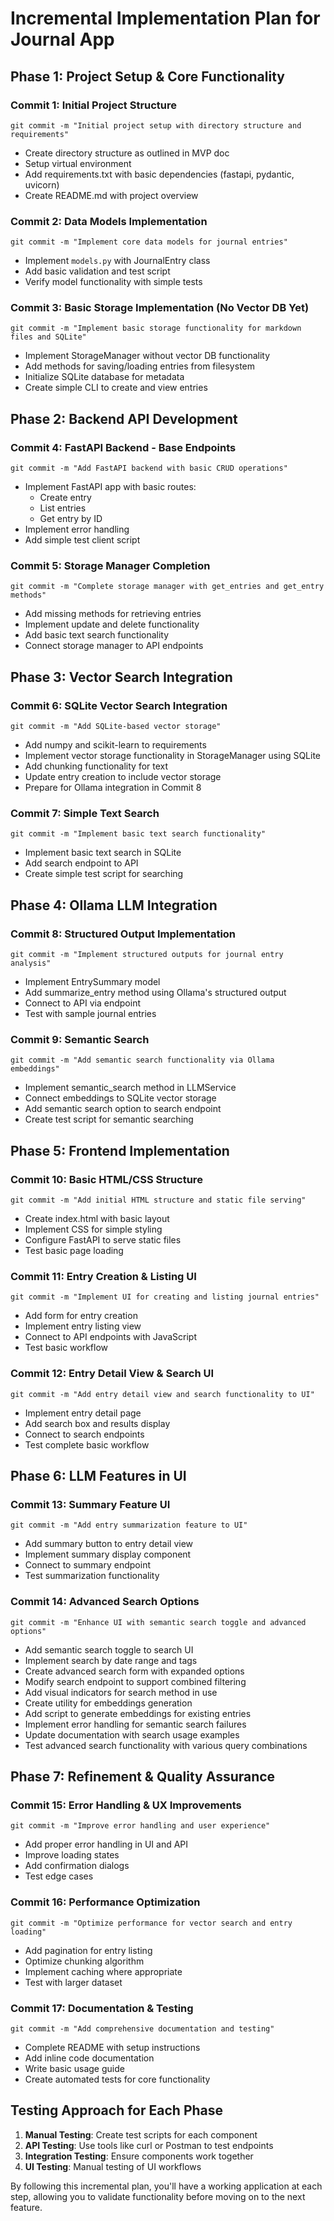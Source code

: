 # Incremental Implementation Plan for Journal App

## Phase 1: Project Setup & Core Functionality

### Commit 1: Initial Project Structure
```
git commit -m "Initial project setup with directory structure and requirements"
```
- Create directory structure as outlined in MVP doc
- Setup virtual environment
- Add requirements.txt with basic dependencies (fastapi, pydantic, uvicorn)
- Create README.md with project overview

### Commit 2: Data Models Implementation
```
git commit -m "Implement core data models for journal entries"
```
- Implement `models.py` with JournalEntry class
- Add basic validation and test script
- Verify model functionality with simple tests

### Commit 3: Basic Storage Implementation (No Vector DB Yet)
```
git commit -m "Implement basic storage functionality for markdown files and SQLite"
```
- Implement StorageManager without vector DB functionality
- Add methods for saving/loading entries from filesystem
- Initialize SQLite database for metadata
- Create simple CLI to create and view entries

## Phase 2: Backend API Development

### Commit 4: FastAPI Backend - Base Endpoints
```
git commit -m "Add FastAPI backend with basic CRUD operations"
```
- Implement FastAPI app with basic routes:
  - Create entry
  - List entries
  - Get entry by ID
- Implement error handling
- Add simple test client script

### Commit 5: Storage Manager Completion
```
git commit -m "Complete storage manager with get_entries and get_entry methods"
```
- Add missing methods for retrieving entries
- Implement update and delete functionality
- Add basic text search functionality
- Connect storage manager to API endpoints

## Phase 3: Vector Search Integration

### Commit 6: SQLite Vector Search Integration
```
git commit -m "Add SQLite-based vector storage"
```
- Add numpy and scikit-learn to requirements
- Implement vector storage functionality in StorageManager using SQLite
- Add chunking functionality for text
- Update entry creation to include vector storage
- Prepare for Ollama integration in Commit 8

### Commit 7: Simple Text Search
```
git commit -m "Implement basic text search functionality"
```
- Implement basic text search in SQLite
- Add search endpoint to API
- Create simple test script for searching

## Phase 4: Ollama LLM Integration

### Commit 8: Structured Output Implementation
```
git commit -m "Implement structured outputs for journal entry analysis"
```
- Implement EntrySummary model
- Add summarize_entry method using Ollama's structured output
- Connect to API via endpoint
- Test with sample journal entries

### Commit 9: Semantic Search
```
git commit -m "Add semantic search functionality via Ollama embeddings"
```
- Implement semantic_search method in LLMService
- Connect embeddings to SQLite vector storage
- Add semantic search option to search endpoint
- Create test script for semantic searching

## Phase 5: Frontend Implementation

### Commit 10: Basic HTML/CSS Structure
```
git commit -m "Add initial HTML structure and static file serving"
```
- Create index.html with basic layout
- Implement CSS for simple styling
- Configure FastAPI to serve static files
- Test basic page loading

### Commit 11: Entry Creation & Listing UI
```
git commit -m "Implement UI for creating and listing journal entries"
```
- Add form for entry creation
- Implement entry listing view
- Connect to API endpoints with JavaScript
- Test basic workflow

### Commit 12: Entry Detail View & Search UI
```
git commit -m "Add entry detail view and search functionality to UI"
```
- Implement entry detail page
- Add search box and results display
- Connect to search endpoints
- Test complete basic workflow

## Phase 6: LLM Features in UI

### Commit 13: Summary Feature UI
```
git commit -m "Add entry summarization feature to UI"
```
- Add summary button to entry detail view
- Implement summary display component
- Connect to summary endpoint
- Test summarization functionality

### Commit 14: Advanced Search Options
```
git commit -m "Enhance UI with semantic search toggle and advanced options"
```
- Add semantic search toggle to search UI
- Implement search by date range and tags
- Create advanced search form with expanded options
- Modify search endpoint to support combined filtering
- Add visual indicators for search method in use
- Create utility for embeddings generation
- Add script to generate embeddings for existing entries
- Implement error handling for semantic search failures
- Update documentation with search usage examples
- Test advanced search functionality with various query combinations

## Phase 7: Refinement & Quality Assurance

### Commit 15: Error Handling & UX Improvements
```
git commit -m "Improve error handling and user experience"
```
- Add proper error handling in UI and API
- Improve loading states
- Add confirmation dialogs
- Test edge cases

### Commit 16: Performance Optimization
```
git commit -m "Optimize performance for vector search and entry loading"
```
- Add pagination for entry listing
- Optimize chunking algorithm
- Implement caching where appropriate
- Test with larger dataset

### Commit 17: Documentation & Testing
```
git commit -m "Add comprehensive documentation and testing"
```
- Complete README with setup instructions
- Add inline code documentation
- Write basic usage guide
- Create automated tests for core functionality

## Testing Approach for Each Phase

1. **Manual Testing**: Create test scripts for each component
2. **API Testing**: Use tools like curl or Postman to test endpoints
3. **Integration Testing**: Ensure components work together
4. **UI Testing**: Manual testing of UI workflows

By following this incremental plan, you'll have a working application at each step, allowing you to validate functionality before moving on to the next feature.
